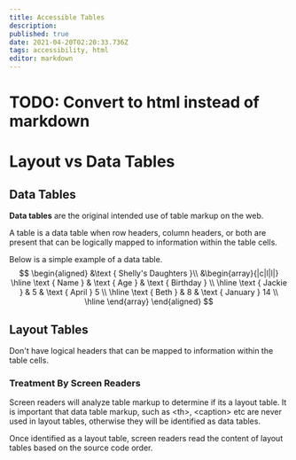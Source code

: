 ```yaml
---
title: Accessible Tables
description: 
published: true
date: 2021-04-20T02:20:33.736Z
tags: accessibility, html
editor: markdown
---
```


# TODO: Convert to html instead of markdown
# Layout vs Data Tables

## Data Tables
**Data tables** are the original intended use of table markup on the web. 

A table is a data table when row headers, column headers, or both are present that can be logically mapped to information within the table cells.

Below is a simple example of a data table. 
$$
\begin{aligned}
&\text { Shelly's Daughters }\\
&\begin{array}{|c|l|l|}
\hline \text { Name } & \text { Age } & \text { Birthday } \\
\hline \text { Jackie } & 5 & \text { April } 5 \\
\hline \text { Beth } & 8 & \text { January } 14 \\
\hline
\end{array}
\end{aligned}
$$


## Layout Tables
Don't have logical headers that can be mapped to information within the table cells.

### Treatment By Screen Readers
Screen readers will analyze table markup to determine if its a layout table. It is important that data table markup, such as \<th\>, \<caption\> etc are never used in layout tables, otherwise they will be identified as data tables.

Once identified as a layout table, screen readers read the content of layout tables based on the source code order. 